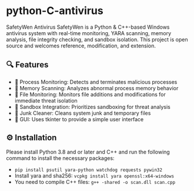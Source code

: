 # python-C-antivirus
SafetyWen Antivirus
SafetyWen is a Python & C++-based Windows antivirus system with real-time monitoring, YARA scanning, memory analysis, file integrity checking, and sandbox isolation. This project is open source and welcomes reference, modification, and extension.

## 🔍 Features
- 🧠 Process Monitoring: Detects and terminates malicious processes
- 🧬 Memory Scanning: Analyzes abnormal process memory behavior
- 📁 File Monitoring: Monitors file additions and modifications for immediate threat isolation
- 🧪 Sandbox Integration: Prioritizes sandboxing for threat analysis
- 🧹 Junk Cleaner: Cleans system junk and temporary files
- 🧰 GUI: Uses tkinter to provide a simple user interface

## ⚙️ Installation
Please install Python 3.8 and or later and C++ and run the following command to install the necessary packages:


- `pip install psutil yara-python watchdog requests pywin32` 
- Install yara and sha256: `vcpkg install yara openssl:x64-windows`
- You need to compile C++ files: `g++ -shared -o scan.dll scan.cpp` 
